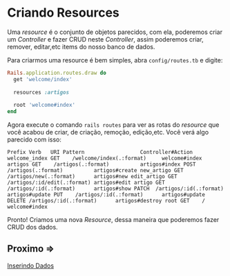 # Criando Resources

Uma *resource* é o conjunto de objetos parecidos, com ela, poderemos criar um *Controller* e fazer CRUD neste *Controller*, assim poderemos criar, remover, editar,etc items do nosso banco de dados.

Para criarmos uma resource é bem simples, abra ``config/routes.tb`` e digite:

```ruby
Rails.application.routes.draw do
  get 'welcome/index'
 
  resources :artigos
 
  root 'welcome#index'
end
```

Agora execute o comando ``rails routes`` para ver as rotas do *resource* que você acabou de criar, de criação, remoção, edição,etc. Você verá algo parecido com isso:

``
       Prefix Verb   URI Pattern                  Controller#Action
welcome_index GET    /welcome/index(.:format)     welcome#index
     artigos GET    /artigos(.:format)          artigos#index
              POST   /artigos(.:format)          artigos#create
  new_artigo GET    /artigos/new(.:format)      artigos#new
 edit_artigo GET    /artigos/:id/edit(.:format) artigos#edit
      artigo GET    /artigos/:id(.:format)      artigos#show
              PATCH  /artigos/:id(.:format)      artigos#update
              PUT    /artigos/:id(.:format)      artigos#update
              DELETE /artigos/:id(.:format)      artigos#destroy
         root GET    /                            welcome#index
``

Pronto! Criamos uma nova *Resource*, dessa maneira que poderemos fazer CRUD dos dados.

## Proximo =>

[Inserindo Dados](./5-inserindo-dados.md)